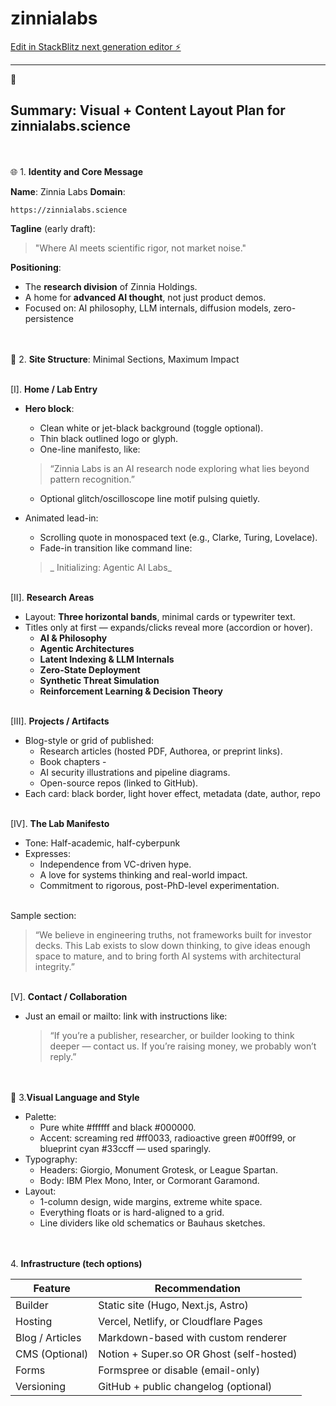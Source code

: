 # zinnialabs

[Edit in StackBlitz next generation editor ⚡️](https://stackblitz.com/~/github.com/paulohl/zinnialabs)

_____
🔁
## Summary: Visual + Content Layout Plan for zinnialabs.science

<br><br>🌐 1. **Identity and Core Message**

**Name**: Zinnia Labs
**Domain**: 
```
https://zinnialabs.science
```
**Tagline** (early draft):

> "Where AI meets scientific rigor, not market noise."

**Positioning**:

- The **research division** of Zinnia Holdings.
- A home for **advanced AI thought**, not just product demos.
- Focused on: AI philosophy, LLM internals, diffusion models, zero-persistence

<br><br>🧱 2. **Site Structure**: Minimal Sections, Maximum Impact

<br>[I]. **Home / Lab Entry**
   - **Hero block**:
       - Clean white or jet-black background (toggle optional).
       - Thin black outlined logo or glyph.
       - One-line manifesto, like:
     >

      > “Zinnia Labs is an AI research node exploring what lies beyond pattern recognition.”
       - Optional glitch/oscilloscope line motif pulsing quietly.
   - Animated lead-in:
       - Scrolling quote in monospaced text (e.g., Clarke, Turing, Lovelace).
       - Fade-in transition like command line:
     >
     
     >_ Initializing: Agentic AI Labs_


<br>[II]. **Research Areas**
   - Layout: **Three horizontal bands**, minimal cards or typewriter text.
   - Titles only at first — expands/clicks reveal more (accordion or hover).
       - **AI & Philosophy**
       - **Agentic Architectures**
       - **Latent Indexing & LLM Internals**
       - **Zero-State Deployment**
       - **Synthetic Threat Simulation**
       - **Reinforcement Learning & Decision Theory**

<br>[III]. **Projects / Artifacts**    
   - Blog-style or grid of published:
       - Research articles (hosted PDF, Authorea, or preprint links).
       - Book chapters       - 
       - AI security illustrations and pipeline diagrams.
       - Open-source repos (linked to GitHub).
   - Each card: black border, light hover effect, metadata (date, author, repo
   

<br>[IV]. **The Lab Manifesto**    
   - Tone: Half-academic, half-cyberpunk
   - Expresses:
       - Independence from VC-driven hype.
       - A love for systems thinking and real-world impact. 
       - Commitment to rigorous, post-PhD-level experimentation.


<br>Sample section:

> “We believe in engineering truths, not frameworks built for investor decks. This Lab exists to slow down thinking, to give ideas enough space to mature, and to bring forth AI systems with architectural integrity.”


<br>[V]. **Contact / Collaboration**
   - Just an email or mailto: link with instructions like:
     >
     
     > “If you’re a publisher, researcher, or builder looking to think deeper — contact us. If you’re raising money, we probably won’t reply.”


<br><br>🎨 3.**Visual Language and Style**

- Palette:
    - Pure white #ffffff and black #000000.
    - Accent: screaming red #ff0033, radioactive green #00ff99, or blueprint cyan #33ccff — used sparingly.
- Typography:
    - Headers: Giorgio, Monument Grotesk, or League Spartan.
    - Body: IBM Plex Mono, Inter, or Cormorant Garamond.
- Layout:
    - 1-column design, wide margins, extreme white space.
    - Everything floats or is hard-aligned to a grid.
    - Line dividers like old schematics or Bauhaus sketches.


<br><br>4. **Infrastructure (tech options)**

| Feature               |	Recommendation                          |
|-----------------------|------------------------------------------|
| Builder	            | Static site (Hugo, Next.js, Astro)       |
| Hosting	            | Vercel, Netlify, or Cloudflare Pages     |
| Blog / Articles	      | Markdown-based with custom renderer      |
| CMS (Optional)	      | Notion + Super.so OR Ghost (self-hosted) |
| Forms	               | Formspree or disable (email-only)        |
| Versioning	         | GitHub + public changelog (optional)     |








